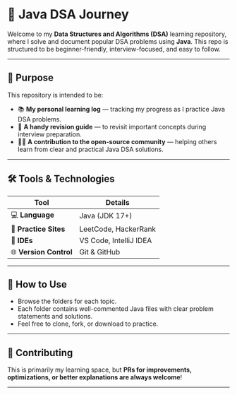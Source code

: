 # 🚀 Java DSA Journey #

Welcome to my **Data Structures and Algorithms (DSA)** learning repository, where I solve and document popular DSA problems using **Java**. This repo is structured to be beginner-friendly, interview-focused, and easy to follow.

---

## 📌 Purpose

This repository is intended to be:

* 📚 **My personal learning log** — tracking my progress as I practice Java DSA problems.
* 🧠 **A handy revision guide** — to revisit important concepts during interview preparation.
* 👨‍💻 **A contribution to the open-source community** — helping others learn from clear and practical Java DSA solutions.

---

## 🛠️ Tools & Technologies

| **Tool**               | **Details**            |
| ---------------------- | ---------------------- |
| 💻 **Language**        | Java (JDK 17+)         |
| 🧩 **Practice Sites**  | LeetCode, HackerRank   |
| 🧰 **IDEs**            | VS Code, IntelliJ IDEA |
| 🌐 **Version Control** | Git & GitHub           |

---

## 📂 How to Use

* Browse the folders for each topic.
* Each folder contains well-commented Java files with clear problem statements and solutions.
* Feel free to clone, fork, or download to practice.

---

## 🤝 Contributing

This is primarily my learning space, but **PRs for improvements, optimizations, or better explanations are always welcome**!

---
